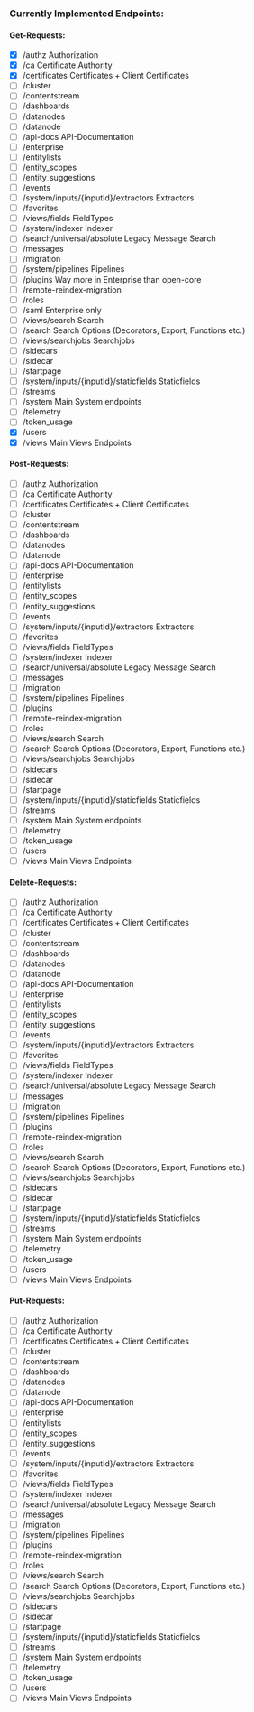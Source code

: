 ### Currently Implemented Endpoints:
#### Get-Requests:
- [x] /authz Authorization
- [x] /ca Certificate Authority
- [x] /certificates Certificates + Client Certificates
- [ ] /cluster
- [ ] /contentstream
- [ ] /dashboards
- [ ] /datanodes
- [ ] /datanode
- [ ] /api-docs API-Documentation
- [ ] /enterprise
- [ ] /entitylists
- [ ] /entity_scopes
- [ ] /entity_suggestions
- [ ] /events
- [ ] /system/inputs/{inputId}/extractors Extractors
- [ ] /favorites
- [ ] /views/fields FieldTypes
- [ ] /system/indexer Indexer
- [ ] /search/universal/absolute Legacy Message Search
- [ ] /messages
- [ ] /migration
- [ ] /system/pipelines Pipelines
- [ ] /plugins Way more in Enterprise than open-core
- [ ] /remote-reindex-migration
- [ ] /roles
- [ ] /saml Enterprise only
- [ ] /views/search Search
- [ ] /search Search Options (Decorators, Export, Functions etc.)
- [ ] /views/searchjobs Searchjobs
- [ ] /sidecars
- [ ] /sidecar
- [ ] /startpage
- [ ] /system/inputs/{inputId}/staticfields Staticfields
- [ ] /streams
- [ ] /system Main System endpoints
- [ ] /telemetry
- [ ] /token_usage
- [x] /users
- [x] /views Main Views Endpoints

#### Post-Requests:
- [ ] /authz Authorization
- [ ] /ca Certificate Authority
- [ ] /certificates Certificates + Client Certificates
- [ ] /cluster
- [ ] /contentstream
- [ ] /dashboards
- [ ] /datanodes
- [ ] /datanode
- [ ] /api-docs API-Documentation
- [ ] /enterprise
- [ ] /entitylists
- [ ] /entity_scopes
- [ ] /entity_suggestions
- [ ] /events
- [ ] /system/inputs/{inputId}/extractors Extractors
- [ ] /favorites
- [ ] /views/fields FieldTypes
- [ ] /system/indexer Indexer
- [ ] /search/universal/absolute Legacy Message Search
- [ ] /messages
- [ ] /migration
- [ ] /system/pipelines Pipelines
- [ ] /plugins
- [ ] /remote-reindex-migration
- [ ] /roles
- [ ] /views/search Search
- [ ] /search Search Options (Decorators, Export, Functions etc.)
- [ ] /views/searchjobs Searchjobs
- [ ] /sidecars
- [ ] /sidecar
- [ ] /startpage
- [ ] /system/inputs/{inputId}/staticfields Staticfields
- [ ] /streams
- [ ] /system Main System endpoints
- [ ] /telemetry
- [ ] /token_usage
- [ ] /users
- [ ] /views Main Views Endpoints

#### Delete-Requests:
- [ ] /authz Authorization
- [ ] /ca Certificate Authority
- [ ] /certificates Certificates + Client Certificates
- [ ] /cluster
- [ ] /contentstream
- [ ] /dashboards
- [ ] /datanodes
- [ ] /datanode
- [ ] /api-docs API-Documentation
- [ ] /enterprise
- [ ] /entitylists
- [ ] /entity_scopes
- [ ] /entity_suggestions
- [ ] /events
- [ ] /system/inputs/{inputId}/extractors Extractors
- [ ] /favorites
- [ ] /views/fields FieldTypes
- [ ] /system/indexer Indexer
- [ ] /search/universal/absolute Legacy Message Search
- [ ] /messages
- [ ] /migration
- [ ] /system/pipelines Pipelines
- [ ] /plugins
- [ ] /remote-reindex-migration
- [ ] /roles
- [ ] /views/search Search
- [ ] /search Search Options (Decorators, Export, Functions etc.)
- [ ] /views/searchjobs Searchjobs
- [ ] /sidecars
- [ ] /sidecar
- [ ] /startpage
- [ ] /system/inputs/{inputId}/staticfields Staticfields
- [ ] /streams
- [ ] /system Main System endpoints
- [ ] /telemetry
- [ ] /token_usage
- [ ] /users
- [ ] /views Main Views Endpoints

#### Put-Requests:
- [ ] /authz Authorization
- [ ] /ca Certificate Authority
- [ ] /certificates Certificates + Client Certificates
- [ ] /cluster
- [ ] /contentstream
- [ ] /dashboards
- [ ] /datanodes
- [ ] /datanode
- [ ] /api-docs API-Documentation
- [ ] /enterprise
- [ ] /entitylists
- [ ] /entity_scopes
- [ ] /entity_suggestions
- [ ] /events
- [ ] /system/inputs/{inputId}/extractors Extractors
- [ ] /favorites
- [ ] /views/fields FieldTypes
- [ ] /system/indexer Indexer
- [ ] /search/universal/absolute Legacy Message Search
- [ ] /messages
- [ ] /migration
- [ ] /system/pipelines Pipelines
- [ ] /plugins
- [ ] /remote-reindex-migration
- [ ] /roles
- [ ] /views/search Search
- [ ] /search Search Options (Decorators, Export, Functions etc.)
- [ ] /views/searchjobs Searchjobs
- [ ] /sidecars
- [ ] /sidecar
- [ ] /startpage
- [ ] /system/inputs/{inputId}/staticfields Staticfields
- [ ] /streams
- [ ] /system Main System endpoints
- [ ] /telemetry
- [ ] /token_usage
- [ ] /users
- [ ] /views Main Views Endpoints